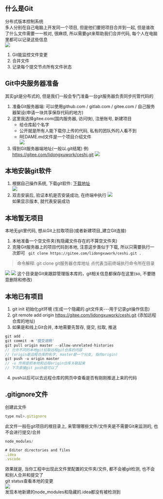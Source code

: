 ## 什么是Git
分布式版本控制系统 <br>
多人分别在自己电脑上开发同一个项目, 但是他们要把项目合并到一起, 但是谁改了什么文件需要一一核对, 很麻烦, 所以需要git来帮助我们合并代码, 每个人在电脑里都可以记录这些信息 <br>
![](/software/Snipaste_2020-06-20_19-48-28.png) <br>
1. Git能监控文件变更
2. 合并文件
3. 记录每个提交节点所有文件状态

## Git中央服务器准备
其实git是分布式的, 但是我们一般会专门准备一台git服务器负责同步托管代码的 <br>
1. 准备Git服务器端: 可以使用github.com / gitlab.com / gitee.com / 自己服务器架设(申请一块共享保存代码的地方)
2. 这里我选择gitee.com(国内服务器, 访问快), 注册账号, 新建项目 <br>
    * 给仓库起个名字
    * 公开就是所有人能下载你上传的代码, 私有的团队外的人看不到
    * REDAME.md文件是一个项目介绍文件 <br>
    ![](/software/Snipaste_2020-06-20_20-08-15.png) <br>
3. 得到Git服务器端地址(一般以.git结尾) 例: https://gitee.com/lidongxuwork/ceshi.git
![](/software/Snipaste_2020-06-20_20-09-39.png) <br>

## 本地安装git软件
1. 根据自己操作系统, 下载git软件: [下载地址](https://git-scm.com/downloads) <br>
![](/software/Snipaste_2020-06-20_20-24-13.png) <br>
2. 双击安装后, 验证本机是否安装成功, 在终端中执行
![](/software/Snipaste_2020-06-21_11-52-46.png) <br>
如果显示版本, 就代表安装成功

## 本地暂无项目
本地无git里代码, 想从Git上拉取项目(或者新建项目_建立Git连接)
1. 本地准备一个空文件夹(有隐藏文件存在的不算空文件夹)
2. 克隆Git服务器上的项目代码到本地, 注意这步类似于下载, 所以只需要执行一次即可
` git clone https://gitee.com/lidongxuwork/ceshi.git .`
> 命令解释: git clone git服务器仓库地址 点代表当前终端执行命令所在目录 <br>

![](/software/Snipaste_2020-06-21_11-39-48.png)
![](/software/Snipaste_2020-06-21_12-12-13.png)
这个目录是Git来跟踪管理版本库的，git相关信息都保存在这里(so, 不要随意删除和修改)

## 本地已有项目
1. git init 初始化git环境 (生成一个隐藏的.git文件夹---用于记录git操作信息)
2. git remote add origin https://gitee.com/lidongxuwork/ceshi.git (添加远程仓库的地址)
3. 如果是和线上Git合并, 本地需要先暂存, 提交, 拉取, 推送
``` js
git add .
git commit -m '提交说明'
git pull origin master --allow-unrelated-histories 
// 允许不同的本地git拉取远程git仓库的内容
// (origin是远程仓库的名字, master是一个分支, 指向origin)
git push -u origin master
// -u 作用是把本地和远程origin仓库关联起来
// 下次直接git push就可以了
```
4. push以后可以去远程仓库的网页中查看是否有刚刚推送上来的代码

## .gitignore文件
创建此文件
```js
type nul>.gitignore
```
此文件一般在git项目的根目录上, 来管理哪些文件/文件夹是不需要Git来监测的, 也不会进行提交/合并
``` js
node_modules/

# Editor directories and files
.idea
.vscode
```
效果就是, 当你工程中出现此文件里配置的文件夹/文件, 都不会被git检测, 也不会和别人合并和提交了 <br>
git status查看本地的变更 <br>
![](/software/Snipaste_2020-06-21_19-49-31.png) <br>
发现本地新建的node_modules和隐藏的.idea都没有被检测到